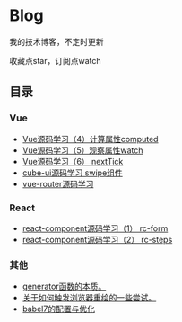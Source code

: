 # Blog
我的技术博客，不定时更新

收藏点star，订阅点watch

## 目录

### Vue

* [Vue源码学习（4）计算属性computed](https://github.com/sl1673495/blogs/issues/8)
* [Vue源码学习（5）观察属性watch](https://github.com/sl1673495/blogs/issues/9)
* [Vue源码学习（6） nextTick](https://github.com/sl1673495/blogs/issues/11)
* [cube-ui源码学习 swipe组件](https://github.com/sl1673495/blogs/issues/10)
* [vue-router源码学习](https://github.com/sl1673495/blogs/issues/2)

### React

* [react-component源码学习（1） rc-form](https://github.com/sl1673495/blogs/issues/5)
* [react-component源码学习（2） rc-steps](https://github.com/sl1673495/blogs/issues/6)

### 其他
* [generator函数的本质。](https://github.com/sl1673495/blogs/issues/1)
* [关于如何触发浏览器重绘的一些尝试。](https://github.com/sl1673495/blogs/issues/12)
* [babel7的配置与优化](https://github.com/sl1673495/blogs/issues/13)
